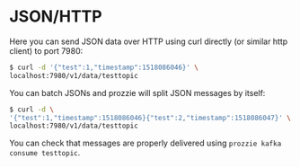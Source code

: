 ---
---

# JSON/HTTP

Here you can send JSON data over HTTP using curl directly (or similar http
client) to port 7980:

```bash
$ curl -d '{"test":1,"timestamp":1518086046}' \
localhost:7980/v1/data/testtopic
```

You can batch JSONs and prozzie will split JSON messages by itself:

```bash
$ curl -d \
'{"test":1,"timestamp":1518086046}{"test":2,"timestamp":1518086047}' \
localhost:7980/v1/data/testtopic
```

You can check that messages are properly delivered using `prozzie kafka consume testtopic`.
